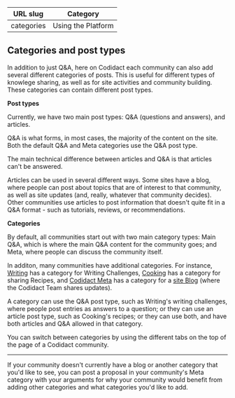 | URL slug | Category |
|:--------:|:--------:|
| categories | Using the Platform |

## Categories and post types

In addition to just Q&A, here on Codidact each community can also add several different categories of posts. This is useful for different types of knowlege sharing, as well as for site activities and community building. These categories can contain different post types.

**Post types**

Currently, we have two main post types: Q&A (questions and answers), and articles.

Q&A is what forms, in most cases, the majority of the content on the site. Both the default Q&A and Meta categories use the Q&A post type.

The main technical difference between articles and Q&A is that articles can't be answered.

Articles can be used in several different ways. Some sites have a blog, where people can post about topics that are of interest to that community, as well as site updates (and, really, whatever that community decides). Other communities use articles to post information that doesn't quite fit in a Q&A format - such as tutorials, reviews, or recommendations.

**Categories**

By default, all communities start out with two main category types: Main Q&A, which is where the main Q&A content for the community goes; and Meta, where people can discuss the community itself.

In additon, many communities have additional categories. For instance, [Writing](https://writing.codidact.com) has a category for Writing Challenges, [Cooking](https://cooking.codidact.com) has a category for sharing Recipes, and [Codidact Meta](https://meta.codidact.com) has a category for a [site Blog](https://meta.codidact.com/categories/30) (where the Codidact Team shares updates).

A category can use the Q&A post type, such as Writing's writing challenges, where people post entries as answers to a question; or they can use an article post type, such as Cooking's recipes; or they can use both, and have both articles and Q&A allowed in that category.

You can switch between categories by using the different tabs on the top of the page of a Codidact community.

---


If your community doesn't currently have a blog or another category that you'd like to see, you can post a proposal in your community's Meta category with your arguments for why your community would benefit from adding other categories and what categories you'd like to add.
